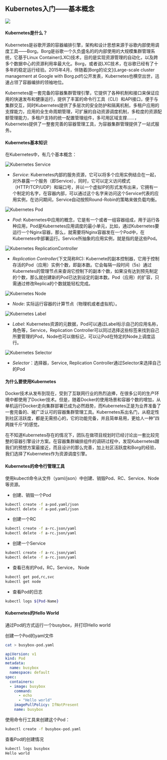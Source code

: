 Kubernetes入门——基本概念
--------------------------------------------------------------------------------------------------------------------------------------

![](images/kubernetes.png)


#### Kubernetes是什么？

Kubernetes是谷歌开源的容器编排引擎，架构和设计思想来源于谷歌内部使用调度工具——Borg。Borg是谷歌一个久负盛名的的内部使用的大规模集群管理系统，它基于Linux Container(LXC)技术，目的是实现资源管理的自动化，以及跨多个数据中心的资源利用率最大化。Borg，或者说LXC技术，在谷歌已经有了十多年的稳定运行经验。2015年4月，伴随着[Borg的论文](Large-scale cluster management at Google with Borg.pdf)公开发表，Kubernetes也横空出世，迅速占领了容器编排的领袖地位。

Kubernetes是一套完备的容器集群管理引擎，它提供了各种机制和接口来保证应用的快速发布和健康运行，提供了丰富的命令行工具（CLI）和API接口，便于与集群交互，同时Kubernetes提供了多层次的安全防护和隔离机制，多租户应用的支撑能力，应用的全生命周期管理，可扩展的自动资源调度机制，多粒度的资源配额管理能力，多租户支持的统一配置管理组件，多可用区域支撑……，Kubernetes提供了一整套完善的容器管理工具，为容器集群管理提供了一站式服务。

#### Kubernetes基本知识

在Kubernetes中，有几个基本概念：

![Kubernetes Service](images/service.png)

+ *Service*: Kubernetes内部的服务资源，它可以将多个应用实例结合在一起，对外暴露一个服务（即Service），同时，它可以定义访问模式（HTTP/TCP/UDP）和端口号，并以一个虚拟IP的形式发布出来，它拥有一个制定的名字，在容器内部，可以通过这个名字来访问这个Service代表的应用实例，在访问期间，Service自动按照Round-Robin的策略来做负载均衡。


![Kubernetes Pod](images/pod.png)

+ *Pod*: Kubernetes中应用的概念，它是有一个或者一组容器组成，用于运行各种应用，Pod是Kubernetes应用调度的最小单元，比如，通过Kubernetes要运行一个Nginx容器，那么，就需要将Nginx容器发在一个Pod中，在Kubernetes中部署运行。Service所抽象的应用实例，就是指的是这些Pod。

![Kubernetes ReplicationController](images/rc.png)

+ *Replication* *Controller*(下文简称RC): Kubernete的副本控制器，它用于控制存活的Pod（应用）实例个数，即副本数。它会每隔一段时间（5s）通过Kubernetes的管理节点来查询它控制下的副本个数，如果没有达到预先制定的个数，那么就创建新的Pod已达到设定的副本数。Pod（应用）的扩容，只需通过修改Replica的个数就能轻松完成。

![Kubernetes Node](images/node.png)

+ *Node*: 实际运行容器的计算节点（物理机或者虚拟机）。

![Kubernetes Label](images/label.png)

+ *Label*: Kubernetes资源的元数据，Pod可以通过Label标示自己的应用名称，角色等，Service，Replication Controller可以同过选择这些标签来找到自己所要管理的Pod，Node也可以做标记，可以让Pod在特定的Node上调度运行。

![Kubernetes Selector](images/selector.png)

+ *Selector*：选择器，Service, Replication Controller通过Selector来选择自己的Pod

#### 为什么要使用Kubernetes

Docker技术从发布到现在，受到了互联网行业的热烈追捧，在很多公司的生产环境中都使用了Docker技术。但是，随着Docker的使用场景和容器个数的增加，从单机运行Docker走向集群部署已成为必然趋势，而Kubernetes正是为业界准备了一套完备的、被广泛认可的容器集群管理工具。Kubernetes系出名门，从稳定性到社区活跃度，都是无需担心的，它的功能完备，并且简单易用，更给人一种”四两拨千斤“的感觉。

在不知道Kubernetes存在的情况下，团队在做项目规划时已经讨论出一套比较完整的容器引擎设计方案。在容器集群编排组件的调研过程中，发现Kubernetes跟我们的预想方案最接近，而且设计的那么完善，加上社区活跃度和Borg的经验，我们选择了Kubernetes作为资源调度引擎。

#### Kubernetes的命令行管理工具

使用kubectl命令从文件（yaml/json）中创建、销毁Pod、RC、Service、Node等资源。

+ 创建、销毁一个Pod

```bash
kubectl create -f a-pod.yaml/json
kubectl delete -f a-pod.yaml/json
```

+ 创建一个RC

```bash
kubectl create -f a-rc.json/yaml
kubectl delete -f a-rc.json/yaml
```

+ 创建一个Service

```bash
kubectl create -f a-rc.json/yaml
kubectl delete -f a-rc.json/yaml
```

+ 查看已有的Pod，RC，Service， Node

```bash
kubectl get pod,rc,svc
kubectl get node
```

+ 查看Pod的日志

```bash
kubectl logs ${Pod-Name}
```

#### Kubernetes的Hello World

通过Pod的方式运行一个busybox，并打印Hello world

创建一个Pod的yaml文件

```bash
cat > busybox-pod.yaml
```

```yaml
apiVersion: v1
kind: Pod 
metadata:
  name: busybox
  namespace: default
spec:
  containers:
  - image: busybox
    command:
      - echo
      - "Hello world"
    imagePullPolicy: IfNotPresent
    name: busybox
```

使用命令行工具来创建这个Pod：

```bash
kubectl create -f busybox-pod.yaml
```

查看Pod的创建情况

```bash
kubectl logs busybox
Hello world
```
